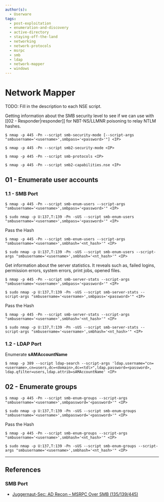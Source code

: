 ```yaml
---
author(s):
  - Userware
tags:
  - post-exploitation
  - enumeration-and-discovery
  - active-directory
  - staying-off-the-land
  - networking
  - network-protocols
  - msrpc
  - smb
  - ldap
  - network-mapper
  - windows
---
```

# Network Mapper

TODO: Fill in the description to each NSE script.

Getting information about the SMB security level to see if we can use with [[02 - Responder|responder]] for NBT-NS/LLMNR poisoning to relay NTLM hashes.

```
$ nmap -p 445 -Pn --script smb-security-mode [--script-args "smbusername='<username>',smbpass='<password>'"] <IP>

$ nmap -p 445 -Pn --script smb2-security-mode <IP>
```

```
$ nmap -p 445 -Pn --script smb-protocols <IP>

$ nmap -p 445 -Pn --script smb2-capabilities.nse <IP>
```

## 01 - Enumerate user accounts

### 1.1 - SMB Port

```
$ nmap -p 445 -Pn --script smb-enum-users --script-args "smbusername='<username>',smbpass='<password>'" <IP>

$ sudo nmap -p U:137,T:139 -Pn -sUS --script smb-enum-users "smbusername='<username>',smbpass='<password>'" <IP>
```

Pass the Hash

```
$ nmap -p 445 -Pn --script smb-enum-users --script-args "smbusername='<username>',smbhash='<nt_hash>'" <IP>

$ sudo nmap -p U:137,T:139 -Pn -sUS --script smb-enum-users --script-args "smbusername='<username>',smbhash='<nt_hash>'" <IP>
```

Get information about the server statistics. It reveals such as, failed logins, permission errors, system errors, print jobs, opened files.

```
$ nmap -p 445 -Pn --script smb-server-stats --script-args "smbusername='<username>',smbpass='<password>'" <IP>

$ sudo nmap -p U:137,T:139 -Pn -sUS --script smb-server-stats --script-args "smbusername='<username>',smbpass='<password>'" <IP>
```

Pass the Hash

```
$ nmap -p 445 -Pn --script smb-server-stats --script-args "smbusername='<username>',smbhash='<nt_hash>'" <IP>

$ sudo nmap -p U:137,T:139 -Pn -sUS --script smb-server-stats --script-args "smbusername='<username>',smbhash='<nt_hash>'" <IP>
```

### 1.2 - LDAP Port

Enumerate **sAMAccountName**

```
$ nmap -p 389 --script ldap-search --script-args 'ldap.username="cn=<username>,cn=users,dc=<domain>,dc=<tdl>",ldap.password=<password>, ldap.qfilter=users,ldap.attrib=sAMAccountName' <IP>
```

## 02 - Enumerate groups

```
$ nmap -p 445 -Pn --script smb-enum-groups --script-args "smbusername='<username>',smbpassword='<password>'" <IP>

$ sudo nmap -p U:137,T:139 -Pn -sUS --script smb-enum-groups "smbusername='<username>',smbpassword='<password>'" <IP>
```

Pass the Hash

```
$ nmap -p 445 -Pn --script smb-enum-groups --script-args "smbusername='<username>',smbhash='<nt_hash>'" <IP>

$ sudo nmap -p U:137,T:139 -Pn -sUS --script smb-enum-groups --script-args "smbusername='<username>',smbhash='<nt_hash>'" <IP>
```

---
## References

### SMB Port

- [Juggernaut-Sec: AD Recon – MSRPC Over SMB (135/139/445)](https://juggernaut-sec.com/ad-recon-msrpc-over-smb/)